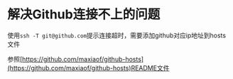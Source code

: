 # 解决Github连接不上的问题

使用`ssh -T git@github.com`提示连接超时，需要添加github对应ip地址到hosts文件

参照[https://github.com/maxiaof/github-hosts](https://github.com/maxiaof/github-hosts)README文件
